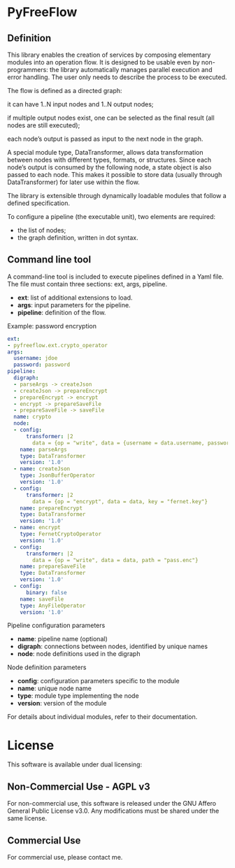 # PyFreeFlow

## Definition

This library enables the creation of services by composing elementary modules into an operation flow.
It is designed to be usable even by non-programmers: the library automatically manages parallel execution and error handling. The user only needs to describe the process to be executed.

The flow is defined as a directed graph:

it can have 1..N input nodes and 1..N output nodes;

if multiple output nodes exist, one can be selected as the final result (all nodes are still executed);

each node’s output is passed as input to the next node in the graph.

A special module type, DataTransformer, allows data transformation between nodes with different types, formats, or structures. Since each node’s output is consumed by the following node, a state object is also passed to each node. This makes it possible to store data (usually through DataTransformer) for later use within the flow.

The library is extensible through dynamically loadable modules that follow a defined specification.

To configure a pipeline (the executable unit), two elements are required:

- the list of nodes;
- the graph definition, written in dot syntax.

## Command line tool

A command-line tool is included to execute pipelines defined in a Yaml file.
The file must contain three sections: ext, args, pipeline.

- **ext**: list of additional extensions to load.
- **args**: input parameters for the pipeline.
- **pipeline**: definition of the flow.

Example: password encryption

```yaml
ext:
- pyfreeflow.ext.crypto_operator
args:
  username: jdoe
  password: password
pipeline:
  digraph:
  - parseArgs -> createJson
  - createJson -> prepareEncrypt
  - prepareEncrypt -> encrypt
  - encrypt -> prepareSaveFile
  - prepareSaveFile -> saveFile
  name: crypto
  node:
  - config:
      transformer: |2
        data = {op = "write", data = {username = data.username, password = data.password}}
    name: parseArgs
    type: DataTransformer
    version: '1.0'
  - name: createJson
    type: JsonBufferOperator
    version: '1.0'
  - config:
      transformer: |2
        data = {op = "encrypt", data = data, key = "fernet.key"}
    name: prepareEncrypt
    type: DataTransformer
    version: '1.0'
  - name: encrypt
    type: FernetCryptoOperator
    version: '1.0'
  - config:
      transformer: |2
        data = {op = "write", data = data, path = "pass.enc"}
    name: prepareSaveFile
    type: DataTransformer
    version: '1.0'
  - config:
      binary: false
    name: saveFile
    type: AnyFileOperator
    version: '1.0'
```

Pipeline configuration parameters

- **name**: pipeline name (optional)
- **digraph**: connections between nodes, identified by unique names
- **node**: node definitions used in the digraph

Node definition parameters

- **config**: configuration parameters specific to the module
- **name**: unique node name
- **type**: module type implementing the node
- **version**: version of the module

For details about individual modules, refer to their documentation.

# License

This software is available under dual licensing:

## Non-Commercial Use - AGPL v3
For non-commercial use, this software is released under the GNU Affero General Public License v3.0.
Any modifications must be shared under the same license.

## Commercial Use
For commercial use, please contact me.
